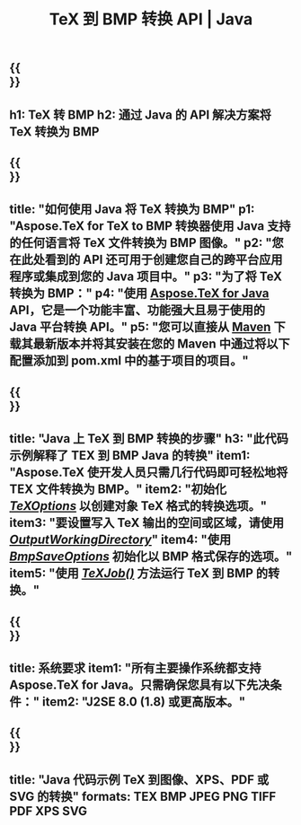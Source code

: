 ﻿---
translation: true
template: /_templates/_conversion-child-java.md
title: TeX 到 BMP 转换 API | Java
description: TeX 到 BMP 的转换功能。将此本地 Java 库集成到您的项目中，或使用跨平台应用程序将 TeX 转换为 BMP。
keywords: tex 到 bmp api java, tex2bmp 集成
url: /java/conversion/tex-to-bmp/
family: tex
platformtag: java
feature: conversion
informat: TEX
outformat: BMP
otherformats: PNG JPEG TIFF PDF XPS SVG
---

{{<section banner>}}
---
h1: TeX 转 BMP
h2: 通过 Java 的 API 解决方案将 TeX 转换为 BMP
---

{{<section overview>}}
---
title: "如何使用 Java 将 TeX 转换为 BMP"
p1: "Aspose.TeX for TeX to BMP 转换器使用 Java 支持的任何语言将 TeX 文件转换为 BMP 图像。"
p2: "您在此处看到的 API 还可用于创建您自己的跨平台应用程序或集成到您的 Java 项目中。"
p3: "为了将 TeX 转换为 BMP："
p4: "使用 [Aspose.TeX for Java](https://products.aspose.com/tex/java) API，它是一个功能丰富、功能强大且易于使用的 Java 平台转换 API。"
p5: "您可以直接从 [Maven](https://repository.aspose.com/webapp/#/artifacts/browse/tree/General/repo/com/aspose/aspose-tex) 下载其最新版本并将其安装在您的 Maven 中通过将以下配置添加到 pom.xml 中的基于项目的项目。"
---

{{<section feature1>}}
---
title: "Java 上 TeX 到 BMP 转换的步骤"
h3: "此代码示例解释了 TEX 到 BMP Java 的转换"
item1: "Aspose.TeX 使开发人员只需几行代码即可轻松地将 TEX 文件转换为 BMP。"
item2: "初始化 [*TeXOptions*](https://reference.aspose.com/tex/java/com.aspose.tex/TeXOptions) 以创建对象 TeX 格式的转换选项。"
item3: "要设置写入 TeX 输出的空间或区域，请使用 [*OutputWorkingDirectory*](https://reference.aspose.com/tex/java/com.aspose.tex/TeXOptions#getOutputWorkingDirectory--)"
item4: "使用 [*BmpSaveOptions*](https://reference.aspose.com/tex/java/com.aspose.tex.rendering/BmpSaveOptions) 初始化以 BMP 格式保存的选项。"
item5: "使用 [*TeXJob()*](https://reference.aspose.com/tex/java/com.aspose.tex/TeXJob) 方法运行 TeX 到 BMP 的转换。"
---

{{<section feature2>}}
---
title: 系统要求
item1: "所有主要操作系统都支持 Aspose.TeX for Java。只需确保您具有以下先决条件："
item2: "J2SE 8.0 (1.8) 或更高版本。"
---

{{<section widget>}}
---
title: "Java 代码示例 TeX 到图像、XPS、PDF 或 SVG 的转换"
formats: TEX BMP JPEG PNG TIFF PDF XPS SVG
---